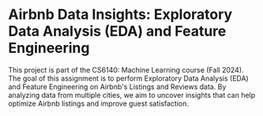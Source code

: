# Airbnb Data Insights: Exploratory Data Analysis (EDA) and Feature Engineering
This project is part of the CS6140: Machine Learning course (Fall 2024). The goal of this assignment is to perform Exploratory Data Analysis (EDA) and Feature Engineering on Airbnb's Listings and Reviews data. By analyzing data from multiple cities, we aim to uncover insights that can help optimize Airbnb listings and improve guest satisfaction.
